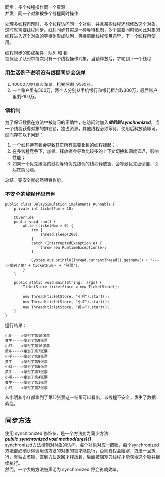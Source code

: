 同步：多个线程操作同一个资源  
并发：同一个对象被多个线程同时操作

处理多线程问题时，多个线程访问同一个对象，并且某些线程还想修改这个对象，这时就需要线程同步。线程同步其实是一种等待机制，多个需要同时访问此对象的线程进入这个对象的等待池形成队列，等待前面线程使用完毕，下一个线程再使用。

线程同步的形成条件：队列 和 锁  
锁保证了队列中每次只有一个线程操作对象，当锁释放后，才轮到下一个线程

### 用生活例子说明没有线程同步会怎样
1. 10000人抢1张火车票，抢完后剩-9999张。
2. 一个账户里有500万，两个人分别从手机银行和银行柜台取300万，最后账户里剩-100万。

### 锁机制
为了保证数据在方法中被访问的正确性，在访问时加入***锁机制 synchronized***，当一个线程获得对象的排它锁，独占资源，其他线程必须等待，使用后释放锁即可。然而存在以下问题：
1. 一个线程持有锁会导致其它所有需要此锁的线程挂起；
2. 在多线程竞争下，加锁、释放锁会导致比较多的上下文切换和调度延迟，影响性能；
3. 如果一个优先级高的线程等待优先级低的线程释放锁，会导致优先级倒置，引起性能问题。
  
总结：要安全就必然牺牲性能。

### 不安全的线程代码示例
```
public class DelaySimulation implements Runnable {
    private int ticketNum = 10;

    @Override
    public void run() {
        while (ticketNum > 0) {
            try {
                Thread.sleep(200);
            }
            catch (InterruptedException e) {
                throw new RuntimeException(e);
            }

            System.out.println(Thread.currentThread().getName() + "---->拿到了第" + ticketNum-- + "张票");
        }
    }

    public static void main(String[] args) {
        TicketStore ticketStore = new TicketStore();

        new Thread(ticketStore, "小明").start();
        new Thread(ticketStore, "小红").start();
        new Thread(ticketStore, "黄牛").start();
    }
}
```
运行结果：  
```
小明---->拿到了第10张票
黄牛---->拿到了第9张票
小红---->拿到了第10张票
黄牛---->拿到了第7张票
小明---->拿到了第8张票
黄牛---->拿到了第5张票
小红---->拿到了第6张票
黄牛---->拿到了第3张票
小明---->拿到了第4张票
黄牛---->拿到了第1张票
小红---->拿到了第2张票
```
从小明和小红都拿到了第10张票这一结果可以看出，该线程不安全，发生了数据紊乱。

## 同步方法
使用 synchronized 修饰符，是一个方法变为同步方法  
***public synchronized void method(args){}***  
synchronized方法控制对对象的访问，每个对象对应一把锁，每个synchronized方法都必须获得调用该方法的对象的锁才能执行，否则线程会阻塞，方法一旦执行，就独占该锁，直到方法返回才释放锁，后面被阻塞的线程才能获得这个锁并继续执行。  
然而，一个大的方法被声明为 synchronized 将会影响效率。
